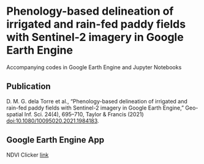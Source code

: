 # Phenology-based delineation of irrigated and rain-fed paddy fields with Sentinel-2 imagery in Google Earth Engine

Accompanying codes in Google Earth Engine and Jupyter Notebooks

## Publication
D. M. G. dela Torre et al., “Phenology-based delineation of irrigated and rain-fed paddy fields with Sentinel-2 imagery in Google Earth Engine,” Geo-spatial Inf. Sci. 24(4), 695–710, Taylor & Francis (2021) [doi:10.1080/10095020.2021.1984183](https://doi.org/10.1080/10095020.2021.1984183).

## Google Earth Engine App
NDVI Clicker [link](https://ddel528.users.earthengine.app/view/clickersentinelndvi)
